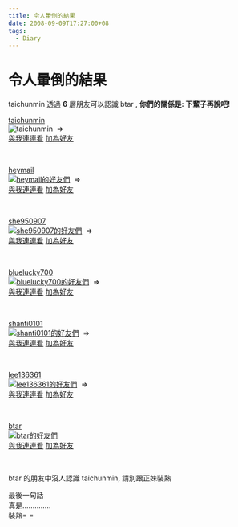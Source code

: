 ```yaml
---
title: 令人暈倒的結果
date: 2008-09-09T17:27:00+08
tags:
  - Diary
---
```

# 令人暈倒的結果

taichunmin 透過 **6** 層朋友可以認識 btar , **你們的關係是: 下輩子再說吧!**  
  

[taichunmin](http://www.wretch.cc/blog/taichunmin)  
![](http://l.yimg.com/wretch.yimg.com/cover/taichunmin_90.jpg?1 "taichunmin")  =>  
[與我連連看](http://www.wretch.cc/public/find_friend.php?from=taichunmin&to=taichunmin) [加為好友](http://www.wretch.cc/album/addfriend.php?uid=taichunmin)

    

[heymail](http://www.wretch.cc/blog/heymail)  
 [![](http://l.yimg.com/wretch.yimg.com/cover/heymail_90.jpg?20 "heymail的好友們")](http://www.wretch.cc/friend/heymail)  =>  
[與我連連看](http://www.wretch.cc/public/find_friend.php?from=taichunmin&to=heymail) [加為好友](http://www.wretch.cc/album/addfriend.php?uid=heymail)

    

[she950907](http://www.wretch.cc/blog/she950907)  
 [![](http://l.yimg.com/wretch.yimg.com/cover/she950907_90.jpg?10 "she950907的好友們")](http://www.wretch.cc/friend/she950907)  =>  
[與我連連看](http://www.wretch.cc/public/find_friend.php?from=taichunmin&to=she950907) [加為好友](http://www.wretch.cc/album/addfriend.php?uid=she950907)

    

[bluelucky700](http://www.wretch.cc/blog/bluelucky700)  
 [![](http://l.yimg.com/wretch.yimg.com/cover/bluelucky700_90.jpg?39 "bluelucky700的好友們")](http://www.wretch.cc/friend/bluelucky700)  =>  
[與我連連看](http://www.wretch.cc/public/find_friend.php?from=taichunmin&to=bluelucky700) [加為好友](http://www.wretch.cc/album/addfriend.php?uid=bluelucky700)

    

[shanti0101](http://www.wretch.cc/blog/shanti0101)  
 [![](http://l.yimg.com/wretch.yimg.com/cover/shanti0101_90.jpg?18 "shanti0101的好友們")](http://www.wretch.cc/friend/shanti0101)  =>  
[與我連連看](http://www.wretch.cc/public/find_friend.php?from=taichunmin&to=shanti0101) [加為好友](http://www.wretch.cc/album/addfriend.php?uid=shanti0101)

    

[lee136361](http://www.wretch.cc/blog/lee136361)  
 [![](http://l.yimg.com/wretch.yimg.com/cover/lee136361_90.jpg?1 "lee136361的好友們")](http://www.wretch.cc/friend/lee136361)  =>  
[與我連連看](http://www.wretch.cc/public/find_friend.php?from=taichunmin&to=lee136361) [加為好友](http://www.wretch.cc/album/addfriend.php?uid=lee136361)

    

[btar](http://www.wretch.cc/blog/btar)  
[![](http://l.yimg.com/wretch.yimg.com/cover/btar_90.jpg?0 "btar的好友們")](http://www.wretch.cc/friend/btar)  
[與我連連看](http://www.wretch.cc/public/find_friend.php?from=taichunmin&to=btar) [加為好友](http://www.wretch.cc/album/addfriend.php?uid=btar)

    

  
  
btar 的朋友中沒人認識 taichunmin, 請別跟正妹裝熟  
  
最後一句話  
真是..............  
裝熟= =
